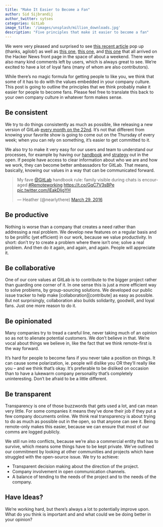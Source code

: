 ```yaml
---
title: "Make It Easier to Become a Fan"
author: Sid Sijbrandij
author_twitter: sytses
categories: GitLab
image_title: '/images/unsplash/million_downloads.jpg'
description: "Five principles that make it easier to become a fan"
---
```


We were very pleased and surprised to see [this recent article](https://www.b.agilob.net/choose-gitlab-for-your-next-project/) pop up
(thanks, agilob!) as well as [this one](https://news.ycombinator.com/item?id=11091980),
[this one](https://news.ycombinator.com/item?id=11095652), and
[this one](https://news.ycombinator.com/item?id=11091577) that all arrived on
the Hacker News front page in the space of about a weekend. There were also many
kind comments left by users, which is always great to see. We’re excited to have
a lot of loyal fans (many of whom are also contributors).

While there’s no magic formula for getting people to like you, we think that
some of it has to do with the values embedded in your company culture.
This post is going to outline the principles that we think probably make it
easier for people to become fans. Please feel free to translate this back to
your own company culture in whatever form makes sense.

<!-- more -->

## Be consistent

We try to do things consistently as much as possible, like releasing a new
version of GitLab [every month on the 22nd][releasedate].
It’s not that different from knowing your favorite show is going to come out on
the Thursday of every week; when you can rely on something, it’s easier to get
committed to it.

We also try to make it very easy for our users and team to understand our
processes, for example by having our [handbook]
and [strategy] out in the open.
If people have access to clear information about who we are and how we work,
they can become better ambassadors for GitLab.
That means, basically, knowing our values in a way that can be communicated forward.

<blockquote class="twitter-tweet" data-lang="en"><p lang="en" dir="ltr">My fave <a href="https://twitter.com/gitlab">@GitLab</a> handbook rule: family visible during chats is encouraged <a href="https://twitter.com/hashtag/Remoteworking?src=hash">#Remoteworking</a> <a href="https://t.co/GqC7V3sBPe">https://t.co/GqC7V3sBPe</a> <a href="https://t.co/lEakDljgYH">pic.twitter.com/lEakDljgYH</a></p>&mdash; Heather (@nearlythere) <a href="https://twitter.com/nearlythere/status/714878434455982080">March 29, 2016</a></blockquote>
<script async src="//platform.twitter.com/widgets.js" charset="utf-8"></script>

## Be productive

Nothing is worse than a company that creates a need rather than addressing a
real problem.
We develop new features on a regular basis and to be prolific (yet efficient)
in our work, because we value productivity.
In short: don’t try to create a problem where there isn’t one; solve a real
problem. And then do it again, and again, and again. People will appreciate it.

## Be collaborative

One of our core values at GitLab is to contribute to the bigger project rather
than guarding one corner of it. In one sense this is just a more efficient way
to solve problems, by group-sourcing solutions.  We developed our public issue
tracker to help make [collaboration][contribute] as easy as possible.
But not surprisingly, collaboration also builds solidarity, goodwill, and
loyal fans. Just one more reason to do it.

## Be opinionated

Many companies try to tread a careful line, never taking much of an opinion so
as not to alienate potential customers. We don’t believe in that. We’re vocal
about things we believe in, like the fact that we think remote-first is the way
forward.

It’s hard for people to become fans if you never take a position on things.
It can cause some polarization, ie. people will dislike you OR they’ll really
like you – and we think that’s okay. It’s preferable to be disliked on occasion
than to have a lukewarm company personality that’s completely uninteresting.
Don’t be afraid to be a little different.

## Be transparent

Transparency is one of those buzzwords that gets used a lot, and can mean very
little. For some companies it means they’ve done their job if they put a few
company documents online. We think real transparency is about trying to do as
much as possible out in the open, so that anyone can see it. Being remote-only
makes this easier, because we can ensure that most of our comms are logged publicly.

We still run into conflicts, because we’re also a commercial entity that has to
survive, which means some things have to be kept private. We’ve outlined our
commitment by looking at other communities and projects which have struggled
with the open-source issue. We try to achieve:

- Transparent decision making about the direction of the project.
- Company involvement in open communication channels.
- A balance of tending to the needs of the project and to the needs of the company.

## Have Ideas?

We’re working hard, but there’s always a lot to potentially improve upon.
What do you think is important and and what could we be doing better in your
opinion?

[releasedate]: https://about.gitlab.com/2015/12/07/why-we-shift-objectives-and-not-release-dates-at-gitlab/
[strategy]: https://about.gitlab.com/strategy/
[handbook]: https://about.gitlab.com/handbook/
[contribution]: https://gitlab.com/gitlab-org/gitlab-ce/blob/master/CONTRIBUTING.md